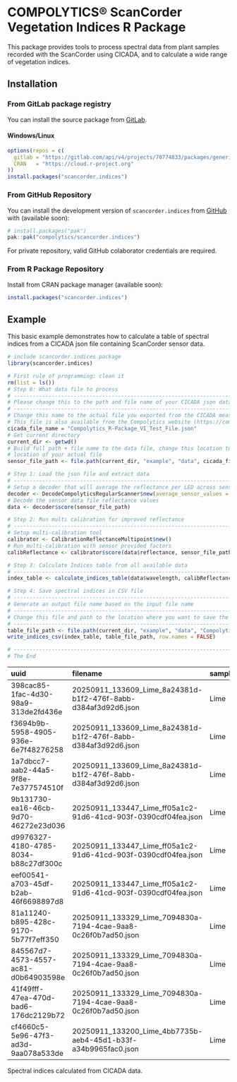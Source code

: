 <!-- README.md is generated from README.Rmd. Please edit that file -->

# COMPOLYTICS® ScanCorder Vegetation Indices R Package

<!-- badges: start -->
<!-- badges: end -->

This package provides tools to process spectral data from plant samples
recorded with the ScanCorder using CICADA, and to calculate a wide range
of vegetation indices.

## Installation

### From GitLab package registry

You can install the source package from
[GitLab](https://gitlab.com/compolytics-public/scancorder.indices/-/packages/).

#### Windows/Linux

``` r
options(repos = c(
  gitlab = "https://gitlab.com/api/v4/projects/70774833/packages/generic/scancorder.indices/1.2.0/",
  CRAN   = "https://cloud.r-project.org"
))
install.packages("scancorder.indices")
```

### From GitHub Repository

You can install the development version of `scancorder.indices` from
[GitHub](https://github.com/) with (available soon):

``` r
# install.packages("pak")
pak::pak("compolytics/scancorder.indices")
```

For private repository, valid GitHub colaborator credentials are
required.

### From R Package Repository

Install from CRAN package manager (available soon):

``` r
install.packages("scancorder.indices")
```

## Example

This basic example demonstrates how to calculate a table of spectral
indices from a CICADA json file containing ScanCorder sensor data.

``` r
# include scancorder.indices package
library(scancorder.indices)

# First rule of programming: clean it
rm(list = ls())
# Step 0: What data file to process
# ------------------------------------------------------------------------------
# Please change this to the path and file name of your CICADA json data file.
# ------------------------------------------------------------------------------
# Change this name to the actual file you exported from the CICADA measurement app
# This file is also available from the Compolytics website (https://compolytics.com/vi-ppda)
cicada_file_name = "Compolytics_R-Package_VI_Test_File.json"
# Get current directory
current_dir <- getwd()
# Build full path + file name to the data file, change this location to the
# location of your actual file
sensor_file_path <- file.path(current_dir, "example", "data", cicada_file_name)

# Step 1: Load the json file and extract data
# ------------------------------------------------------------------------------
# Setup a decoder that will average the reflectance per LED across sensor channels
decoder <- DecodeCompolyticsRegularScanner$new(average_sensor_values = TRUE)
# Decode the sensor data file reflectance values
data <- decoder$score(sensor_file_path)

# Step 2: Run multi calibration for improved reflectance
# ------------------------------------------------------------------------------
# Setup multi-calibration tool
calibrator <- CalibrationReflectanceMultipoint$new()
# Run multi-calibration with sensor provided factors
calibReflectance <- calibrator$score(data$reflectance, sensor_file_path)

# Step 3: Calculate Indices table from all available data
# ------------------------------------------------------------------------------
index_table <- calculate_indices_table(data$wavelength, calibReflectance, data$fwhm, data$meta_table)

# Step 4: Save spectral indices in CSV file
# ------------------------------------------------------------------------------
# Generate an output file name based on the input file name
# ------------------------------------------------------------------------------
# Change this file and path to the location where you want to save the indices table
# ------------------------------------------------------------------------------
table_file_path <- file.path(current_dir, "example", "data", "Compolytics_R-Package_VI_Test_File_Indices.csv")
write_indices_csv(index_table, table_file_path, row.names = FALSE)

# ------------------------------------------------------------------------------
# The End
```

| uuid | filename | sample_id | sample | ARI1 | ARI2 | BGI1 | BGI2 | BRI1 | BRI2 | CAR | CARgreen | CARrededge | CCI | CI | CRI1 | CRI2 | Ctr2 | Ctr3 | Ctr4 | Datt2 | Datt3 | Datt4 | Datt5 | Datt6 | DI | DRIpri | DVI | DWSI4 | EG | EVI | EVI2 | FR | FR2 | GCC | GCIa | GCIb | GI | GLI | GM1 | GM2 | GNDVI | GR | GRVI | HUE | KN | LCI | Lic1 | Lic2 | Lic3 | MCARI.OSAVI750 | MCARI1 | MCARI2 | MCARI705 | MCARI710 | MGRVI | mNDI | MSAVI | MSAVI1 | mSRI1 | mSRI2 | MSRNir.Red | MTCI | MTVI.MSAVI | MTVI | MTVI2 | NBNDVI | NDI | NDRE | NDVI | NDVI1 | NDVI2 | NDVI3 | NDVI4 | NDVIg | NGRDI | NVI1 | OSAVI | PAGOLA | PMI | PRI | PRI570 | PRIm2 | PRIm3 | PRIm4 | PSND1 | PSND2 | PSNDa1 | PSNDc1 | PSRI | PSSRa | PSSRa1 | PSSRb | PSSRc1 | PSSRc2 | R.M | RARS | RDVI | reNDVI | RGBVI | RGI | RGR | RVI | RVI1 | RVI2 | SAVI | SBRI | SIPI1 | SIPI2 | SR.520.670. | SR.520.760. | SR.542.750. | SR.550.670. | SR.550.760. | SR.550.800. | SR.556.750. | SR.560.658. | SR.570.670. | SR.605.670. | SR.672.550.708. | SR.672.708. | SR.674.553. | SR.675.555. | SR.675.700. | SR.675.705. | SR.678.750. | SR.683.510. | SR.685.735. | SR.694.840. | SR.695.800. | SR.700. | SR.706.750. | SR.750.705. | SR.752.690. | SR.760.695. | SR.774.677. | SR.800.550. | SR.800.600. | SR.801.550. | SR.810.560. | SR.833.658. | SR.860.550. | SR.860.708. | TGI1 | TGI2 | TVI | TVI1 | VARI | VARIgreen | VIopt1 | VIopt2 | Vog1 | WDRVIa | WDRVIb | WDRVIc | YUZHU |
|:-|:-|:-|-:|-:|-:|-:|-:|-:|-:|-:|-:|-:|-:|-:|-:|-:|-:|-:|-:|-:|-:|-:|-:|-:|-:|-:|-:|-:|-:|-:|-:|-:|-:|-:|-:|-:|-:|-:|-:|-:|-:|-:|-:|-:|-:|-:|-:|-:|-:|-:|-:|-:|-:|-:|-:|-:|-:|-:|-:|-:|-:|-:|-:|-:|-:|-:|-:|-:|-:|-:|-:|-:|-:|-:|-:|-:|-:|-:|-:|-:|-:|-:|-:|-:|-:|-:|-:|-:|-:|-:|-:|-:|-:|-:|-:|-:|-:|-:|-:|-:|-:|-:|-:|-:|-:|-:|-:|-:|-:|-:|-:|-:|-:|-:|-:|-:|-:|-:|-:|-:|-:|-:|-:|-:|-:|-:|-:|-:|-:|-:|-:|-:|-:|-:|-:|-:|-:|-:|-:|-:|-:|-:|-:|-:|-:|-:|-:|-:|-:|-:|-:|-:|-:|-:|-:|
| 398cac85-1fac-4d30-98a9-313de2fd436e | 20250911_133609_Lime_8a24381d-b1f2-476f-8abb-d384af3d92d6.json | Lime | 1 | 1.455141 | 0.7046968 | 0.5227698 | 0.7125362 | 0.5470802 | 0.7456713 | 1.1386722 | -0.5088607 | 0.1711054 | 0.0648403 | 3.392523 | -1.0889722 | 0.3661691 | 0.2858437 | 0.2393271 | 0.2858437 | 3.571881 | 3.392523 | 7.153998 | 0.9555634 | 31.93912 | 0.3724466 | -0.0178838 | 0.3774161 | 1.0465030 | 0.0754871 | 0.2985987 | 0.4777407 | 0.8000604 | 0.2358305 | 0.3716633 | 2.746580 | 2.571881 | 1.0465030 | 0.0885331 | 4.051907 | 3.392523 | 0.6247902 | 0.9533712 | 3.746580 | 52.79351 | 0.2408669 | 0.9278671 | 1.3410735 | 0.7456713 | 0.1758521 | 1.717352 | 0.4711135 | 0.3885645 | 0.8525719 | 0.8525719 | -0.0477147 | 0.7478132 | 0.4671847 | 0.4597341 | 1.751204 | 1.220818 | 1.202828 | 11.966228 | 1.0084096 | 0.4711135 | 0.3885645 | 0.6340022 | 0.6384491 | 0.5625433 | 0.6137790 | 0.5553990 | 0.6247902 | 0.6137790 | 0.5676287 | 0.6041099 | -0.0238709 | 8.613022 | 0.5230097 | 0.0678543 | 0.1984109 | 0.0648403 | -0.0648403 | -0.0648403 | 0.0238709 | -0.3999465 | 0.6247902 | 0.7112512 | 0.6384491 | 0.6837402 | 0.0350912 | 4.531725 | 4.531725 | 4.330351 | 5.323914 | 5.926436 | 2.392523 | 5.137077 | 0.4461761 | 0.5446808 | 0.1953979 | 0.9555634 | 0.9533712 | 3.625654 | 3.625654 | 0.8512018 | 0.4706039 | 0.0019449 | 1.153645 | 1.0720126 | 0.9533712 | 0.2725151 | 0.2467974 | 0.8372657 | 0.2393271 | 0.2309282 | 0.2467974 | 0.8372657 | 0.8372657 | 0.8372657 | 7.153998 | 0.8000604 | 0.9555634 | 0.9555634 | 0.8000604 | 0.8000604 | 0.2358305 | 0.8391909 | 0.8000604 | 0.2799645 | 0.2758123 | 7.486680 | 0.2947659 | 3.392523 | 4.240333 | 3.498416 | 4.372689 | 4.330351 | 4.330351 | 4.330351 | 4.330351 | 3.571881 | 4.266126 | 3.571881 | 2.6414028 | 0.0266415 | 18.30477 | 1.030797 | 0.0389049 | -0.0343670 | 3.498416 | 125.2310 | 3.392523 | -0.6969371 | -0.4736351 | -0.1666051 | 0.3716633 |
| f3694b9b-5958-4905-936e-6e7f48276258 | 20250911_133609_Lime_8a24381d-b1f2-476f-8abb-d384af3d92d6.json | Lime | 2 | 1.767805 | 0.8193834 | 0.4136873 | 0.7252288 | 0.4637544 | 0.8130007 | 0.9845969 | 0.0626436 | 0.8404416 | -0.0077613 | 3.161953 | 0.1423784 | 1.9101835 | 0.3099332 | 0.2497316 | 0.3099332 | 3.323159 | 3.161953 | 6.541594 | 0.8920396 | 30.24442 | 0.3536265 | 0.0022834 | 0.3654888 | 1.1210264 | 0.0820494 | 0.2760518 | 0.4448294 | 0.7187692 | 0.2273181 | 0.3049354 | 3.188778 | 2.323159 | 1.1210264 | 0.0007368 | 3.924191 | 3.161953 | 0.6167401 | 0.7933481 | 4.188778 | 355.64590 | 0.1059840 | 0.8920166 | 1.2300112 | 0.8130007 | 0.1848098 | 1.550884 | 0.4297596 | 0.3558697 | 0.7289979 | 0.7289979 | -0.2274448 | 0.7222802 | 0.4399953 | 0.4288295 | 1.626899 | 1.143811 | 1.117322 | 7.687471 | 0.9767368 | 0.4297596 | 0.3558697 | 0.6443434 | 0.6508946 | 0.5373753 | 0.6003437 | 0.5267954 | 0.6167401 | 0.6003437 | 0.5453521 | 0.5938419 | -0.1152325 | 8.888048 | 0.4994045 | 0.0178358 | 0.1286029 | -0.0077613 | 0.0077613 | 0.0077613 | 0.1152325 | -0.3799723 | 0.6167401 | 0.6157467 | 0.6508946 | 0.7202355 | 0.0524939 | 4.728929 | 4.728929 | 4.218392 | 6.148869 | 4.204901 | 2.161953 | 5.836801 | 0.4223812 | 0.5194564 | -0.1244610 | 0.8920396 | 0.7933481 | 3.399008 | 3.399008 | 0.7690729 | 0.4461523 | 0.0759435 | 1.173255 | 1.0501483 | 0.7933481 | 0.2458849 | 0.2548296 | 0.8057593 | 0.2497316 | 0.2370572 | 0.2548296 | 0.8057593 | 0.8057593 | 0.8057593 | 6.541594 | 0.7187692 | 0.8920396 | 0.8920396 | 0.7187692 | 0.7187692 | 0.2273181 | 0.9059948 | 0.7187692 | 0.3009185 | 0.2942035 | 7.333300 | 0.3162602 | 3.161953 | 4.399122 | 3.226502 | 4.488926 | 4.218392 | 4.218392 | 4.218392 | 4.218392 | 3.323159 | 4.124257 | 3.323159 | 0.7236136 | 0.0063939 | 16.62929 | 1.018516 | 0.0895197 | -0.1709296 | 3.226502 | 117.1398 | 3.161953 | -0.7150336 | -0.5011455 | -0.2014669 | 0.3049354 |
| 1a7dbcc7-aab2-44a5-9f8e-7e377574510f | 20250911_133609_Lime_8a24381d-b1f2-476f-8abb-d384af3d92d6.json | Lime | 3 | 1.727309 | 0.8178471 | 0.5347179 | 0.7200641 | 0.5925920 | 0.7979987 | 1.0727217 | -0.2817352 | 0.5039606 | 0.0350851 | 3.282283 | -0.6193795 | 1.1079299 | 0.2967185 | 0.2406221 | 0.2967185 | 3.508185 | 3.282283 | 6.685595 | 0.9023374 | 32.05255 | 0.3640293 | -0.0100011 | 0.3747186 | 1.1082329 | 0.0700056 | 0.2944311 | 0.4708479 | 0.7317453 | 0.2229379 | 0.3453855 | 3.032779 | 2.508185 | 1.1082329 | 0.0469055 | 4.047483 | 3.282283 | 0.6244806 | 0.8699174 | 4.032779 | 37.77835 | 0.2130270 | 0.9033818 | 1.2531349 | 0.7979987 | 0.1779042 | 1.635903 | 0.4476531 | 0.3700411 | 0.7920930 | 0.7920930 | -0.1384618 | 0.7328117 | 0.4532515 | 0.4532622 | 1.703578 | 1.181270 | 1.181296 | 8.507896 | 0.9876485 | 0.4476531 | 0.3700411 | 0.6548314 | 0.6548253 | 0.5563624 | 0.6120944 | 0.5423548 | 0.6244806 | 0.6120944 | 0.5563550 | 0.6037629 | -0.0695660 | 9.091252 | 0.5109977 | 0.0530362 | 0.1700525 | 0.0350851 | -0.0350851 | -0.0350851 | 0.0695660 | -0.3950123 | 0.6244806 | 0.6878580 | 0.6548253 | 0.6988497 | 0.0334745 | 4.794167 | 4.794167 | 4.325956 | 5.641203 | 5.407340 | 2.282283 | 5.419436 | 0.4339739 | 0.5329594 | 0.0768313 | 0.9023374 | 0.8699174 | 3.508109 | 3.508109 | 0.8498483 | 0.4580906 | 0.0323986 | 1.165889 | 1.0532400 | 0.8699174 | 0.2581206 | 0.2470671 | 0.8109442 | 0.2406221 | 0.2311628 | 0.2470671 | 0.8109442 | 0.8109442 | 0.8109442 | 6.685595 | 0.7317453 | 0.9023374 | 0.9023374 | 0.7317453 | 0.7317453 | 0.2229379 | 0.8411664 | 0.7317453 | 0.2850477 | 0.2850539 | 7.409196 | 0.3046660 | 3.282283 | 4.485554 | 3.370198 | 4.605698 | 4.325956 | 4.325956 | 4.325956 | 4.325956 | 3.508185 | 4.326049 | 3.508185 | 1.7014323 | 0.0166980 | 17.46137 | 1.027795 | 0.0860094 | -0.1011540 | 3.370198 | 121.4971 | 3.282283 | -0.7015351 | -0.4805839 | -0.1753389 | 0.3453855 |
| 9b131730-ea16-46cb-9d70-46272e23d036 | 20250911_133447_Lime_ff05a1c2-91d6-41cd-903f-0390cdf04fea.json | Lime | 4 | 1.699768 | 0.8415079 | 0.5223610 | 0.7641411 | 0.5801405 | 0.8486643 | 1.1222013 | -0.4782250 | 0.3343609 | 0.0575823 | 3.443152 | -1.0003516 | 0.6994164 | 0.2794030 | 0.2277051 | 0.2794030 | 3.625853 | 3.443152 | 6.741040 | 0.9004044 | 33.30871 | 0.3862162 | -0.0155357 | 0.3970578 | 1.1106120 | 0.0763018 | 0.3013626 | 0.4858181 | 0.7338027 | 0.2131195 | 0.3556875 | 2.964586 | 2.625853 | 1.1106120 | 0.0597846 | 4.224881 | 3.443152 | 0.6395068 | 0.9145604 | 3.964586 | 45.06793 | 0.2072287 | 0.9079555 | 1.1783223 | 0.8486643 | 0.1808669 | 1.755315 | 0.4820076 | 0.3957711 | 0.8818724 | 0.8818724 | -0.0890750 | 0.7640466 | 0.4781917 | 0.4672121 | 1.738035 | 1.247536 | 1.220884 | 9.177972 | 1.0079799 | 0.4820076 | 0.3957711 | 0.6633667 | 0.6694768 | 0.5676473 | 0.6290557 | 0.5632291 | 0.6395068 | 0.6290557 | 0.5750510 | 0.6172162 | -0.0446262 | 9.569618 | 0.5317261 | 0.0555280 | 0.1911529 | 0.0575823 | -0.0575823 | -0.0575823 | 0.0446262 | -0.4028496 | 0.6395068 | 0.6989838 | 0.6694768 | 0.7115009 | 0.0316645 | 5.051013 | 5.051013 | 4.547955 | 5.932431 | 5.644161 | 2.443152 | 5.728539 | 0.4559406 | 0.5498691 | 0.1203757 | 0.9004044 | 0.9145604 | 3.706447 | 3.706447 | 0.8514238 | 0.4804465 | 0.0092029 | 1.139389 | 1.0373575 | 0.9145604 | 0.2555309 | 0.2366930 | 0.8149700 | 0.2277051 | 0.2198791 | 0.2366930 | 0.8149700 | 0.8149700 | 0.8149700 | 6.741040 | 0.7338027 | 0.9004044 | 0.9004044 | 0.7338027 | 0.7338027 | 0.2131195 | 0.8023556 | 0.7338027 | 0.2757972 | 0.2698002 | 7.486680 | 0.2904316 | 3.443152 | 4.692204 | 3.579060 | 4.877414 | 4.547955 | 4.547955 | 4.547955 | 4.547955 | 3.625853 | 4.449063 | 3.625853 | 1.9391930 | 0.0193252 | 18.59141 | 1.033270 | 0.0878439 | -0.0661395 | 3.579060 | 127.5100 | 3.443152 | -0.6930605 | -0.4677980 | -0.1593056 | 0.3556875 |
| d9976327-4180-4785-8034-b88c27df300c | 20250911_133447_Lime_ff05a1c2-91d6-41cd-903f-0390cdf04fea.json | Lime | 5 | 1.875598 | 0.9083156 | 0.4679776 | 0.7148075 | 0.5143931 | 0.7857045 | 1.1019081 | -0.3970604 | 0.4809324 | 0.0484836 | 3.299921 | -0.8482137 | 1.0273840 | 0.2927979 | 0.2329201 | 0.2927979 | 3.438097 | 3.299921 | 6.637594 | 0.9097664 | 31.53261 | 0.3752476 | -0.0137220 | 0.3850860 | 1.0991832 | 0.0682817 | 0.2902671 | 0.4640802 | 0.7237172 | 0.2193135 | 0.3508818 | 2.922236 | 2.438097 | 1.0991832 | 0.0555438 | 4.148246 | 3.299921 | 0.6324607 | 0.8765655 | 3.922236 | 40.42726 | 0.2333397 | 0.8982151 | 1.2727432 | 0.7857045 | 0.1723156 | 1.667486 | 0.4562676 | 0.3743907 | 0.8136967 | 0.8136967 | -0.1309869 | 0.7272097 | 0.4604749 | 0.4468754 | 1.741199 | 1.189808 | 1.157318 | 8.324517 | 0.9908633 | 0.4562676 | 0.3743907 | 0.6522107 | 0.6599869 | 0.5493564 | 0.6221651 | 0.5470322 | 0.6324607 | 0.6221651 | 0.5588182 | 0.6115182 | -0.0657768 | 9.278825 | 0.5154876 | 0.0597596 | 0.1855463 | 0.0484836 | -0.0484836 | -0.0484836 | 0.0657768 | -0.4045816 | 0.6324607 | 0.7007801 | 0.6599869 | 0.7068512 | 0.0354199 | 4.882126 | 4.882126 | 4.441594 | 5.822475 | 5.684047 | 2.299921 | 5.628100 | 0.4404903 | 0.5348751 | 0.1055799 | 0.9097664 | 0.8765655 | 3.533279 | 3.533279 | 0.8384967 | 0.4644670 | 0.0200477 | 1.170282 | 1.0552006 | 0.8765655 | 0.2566565 | 0.2410658 | 0.7954978 | 0.2329201 | 0.2251444 | 0.2410658 | 0.7954978 | 0.7954978 | 0.7954978 | 6.637594 | 0.7237172 | 0.9097664 | 0.9097664 | 0.7237172 | 0.7237172 | 0.2193135 | 0.8256282 | 0.7237172 | 0.2908586 | 0.2830232 | 7.295932 | 0.3030376 | 3.299921 | 4.559682 | 3.415325 | 4.719143 | 4.441594 | 4.441594 | 4.441594 | 4.441594 | 3.438097 | 4.321944 | 3.438097 | 1.9402668 | 0.0191480 | 17.79281 | 1.024381 | 0.0786740 | -0.0943733 | 3.415325 | 122.8273 | 3.299921 | -0.7066232 | -0.4883060 | -0.1851013 | 0.3508818 |
| eef00541-a703-45df-b2ab-46f6698897d8 | 20250911_133447_Lime_ff05a1c2-91d6-41cd-903f-0390cdf04fea.json | Lime | 6 | 1.351382 | 0.6757587 | 0.6978782 | 1.0168552 | 0.7293760 | 1.0627496 | 1.1668344 | -0.6034698 | 0.0246537 | 0.0769945 | 3.508938 | -1.2983410 | 0.0530414 | 0.2783558 | 0.2369304 | 0.2783558 | 3.923951 | 3.508938 | 7.395391 | 0.9568154 | 35.63165 | 0.3899245 | -0.0199211 | 0.3946803 | 1.0451337 | 0.1011511 | 0.3027546 | 0.5201603 | 0.8144206 | 0.2320989 | 0.3570275 | 2.950879 | 2.923951 | 1.0451337 | 0.0313724 | 4.122447 | 3.508938 | 0.6390368 | 0.9931843 | 3.950879 | 58.06527 | 0.1181741 | 0.9403192 | 0.9409554 | 1.0627496 | 0.2466630 | 1.772238 | 0.5037278 | 0.4153143 | 0.8977063 | 0.8977063 | -0.0068389 | 0.9031820 | 0.4913655 | 0.4989381 | 1.416981 | 1.298914 | 1.317690 | 13.519490 | 1.0251591 | 0.5037278 | 0.4153143 | 0.6562445 | 0.6519118 | 0.5938221 | 0.6169058 | 0.5645097 | 0.6390368 | 0.6169058 | 0.5888980 | 0.6095616 | -0.0034195 | 8.719650 | 0.5446680 | 0.0376063 | 0.2063745 | 0.0769945 | -0.0769945 | -0.0769945 | 0.0034195 | -0.4014980 | 0.6390368 | 0.6610668 | 0.6519118 | 0.6748146 | 0.0182362 | 4.745671 | 4.745671 | 4.540731 | 5.150337 | 4.900867 | 2.508938 | 4.787282 | 0.4672118 | 0.5564366 | 0.1114252 | 0.9568154 | 0.9931843 | 3.864972 | 3.864972 | 0.9214292 | 0.4922882 | -0.0123046 | 1.046938 | 0.9832474 | 0.9931843 | 0.2764586 | 0.2425744 | 0.8511784 | 0.2369304 | 0.2202289 | 0.2425744 | 0.8511784 | 0.8511784 | 0.8511784 | 7.395391 | 0.8144206 | 0.9568154 | 0.9568154 | 0.8144206 | 0.8144206 | 0.2320989 | 0.8200096 | 0.8144206 | 0.2548452 | 0.2587341 | 7.729172 | 0.2849865 | 3.508938 | 4.308509 | 3.592525 | 4.411142 | 4.540731 | 4.540731 | 4.540731 | 4.540731 | 3.923951 | 4.610022 | 3.923951 | 0.9601278 | 0.0097312 | 18.70620 | 1.045859 | 0.0401651 | -0.0060441 | 3.592525 | 127.8855 | 3.508938 | -0.6719646 | -0.4363739 | -0.1205799 | 0.3570275 |
| 81a11240-b895-428c-9170-5b77f7eff350 | 20250911_133329_Lime_7094830a-7194-4cae-9aa8-0c26f0b7ad50.json | Lime | 7 | 1.716445 | 0.8169823 | 0.5211501 | 0.7607257 | 0.4854687 | 0.7086414 | 1.1929050 | -0.6885051 | 0.1021937 | 0.0879678 | 3.403994 | -1.4946034 | 0.2218416 | 0.2884381 | 0.2348715 | 0.2884381 | 3.509158 | 3.403994 | 8.079188 | 1.0734989 | 32.43332 | 0.3677774 | -0.0245570 | 0.3598251 | 0.9315334 | 0.0918055 | 0.2893260 | 0.4669003 | 0.8741365 | 0.2567973 | 0.3609781 | 2.612596 | 2.509158 | 0.9315334 | 0.0907549 | 4.180335 | 3.403994 | 0.6295730 | 0.9713674 | 3.612596 | 53.87399 | 0.1630855 | 0.9522344 | 1.4111510 | 0.7086414 | 0.1819772 | 1.715558 | 0.4555714 | 0.3773987 | 0.8530540 | 0.8530540 | -0.0290423 | 0.7595329 | 0.4599100 | 0.4496631 | 1.719439 | 1.206290 | 1.181627 | 19.100017 | 0.9905663 | 0.4555714 | 0.3773987 | 0.6011509 | 0.6076876 | 0.5564582 | 0.6196017 | 0.5522670 | 0.6295730 | 0.6196017 | 0.5635277 | 0.6139246 | -0.0145242 | 7.860262 | 0.5176561 | 0.0492675 | 0.2208399 | 0.0879678 | -0.0879678 | -0.0879678 | 0.0145242 | -0.4153709 | 0.6295730 | 0.6654557 | 0.6076876 | 0.6732166 | 0.0512707 | 4.097978 | 4.097978 | 4.399175 | 5.120261 | 4.978282 | 2.403994 | 4.955535 | 0.4397126 | 0.5458668 | 0.1346811 | 1.0734989 | 0.9713674 | 3.582192 | 3.582192 | 0.8003455 | 0.4641332 | -0.0215317 | 1.147375 | 1.0940480 | 0.9713674 | 0.2801794 | 0.2392153 | 0.8142874 | 0.2348715 | 0.2273154 | 0.2392153 | 0.8142874 | 0.8142874 | 0.8142874 | 8.079188 | 0.8741365 | 1.0734989 | 1.0734989 | 0.8741365 | 0.8741365 | 0.2567973 | 0.8999031 | 0.8741365 | 0.2849686 | 0.2791587 | 7.526033 | 0.2937725 | 3.403994 | 3.894122 | 3.466948 | 3.966140 | 4.399175 | 4.399175 | 4.399175 | 4.399175 | 3.509158 | 4.309484 | 3.509158 | 2.6724499 | 0.0270399 | 18.17839 | 1.027842 | -0.0605263 | -0.0211792 | 3.466948 | 124.3275 | 3.403994 | -0.7014646 | -0.4804772 | -0.1752044 | 0.3609781 |
| 845567d7-4573-4557-ac81-d0b64903598e | 20250911_133329_Lime_7094830a-7194-4cae-9aa8-0c26f0b7ad50.json | Lime | 8 | 2.276122 | 1.1041719 | 0.4843794 | 0.7348054 | 0.4394557 | 0.6666561 | 1.1304546 | -0.5150876 | 0.5503960 | 0.0612332 | 3.301597 | -1.1003474 | 1.1757745 | 0.2942899 | 0.2240397 | 0.2942899 | 3.384622 | 3.301597 | 8.000993 | 1.1022256 | 32.27260 | 0.3802350 | -0.0173889 | 0.3695140 | 0.9072553 | 0.0647392 | 0.2860760 | 0.4570496 | 0.8391126 | 0.2541536 | 0.3484310 | 2.932850 | 2.384622 | 0.9072553 | 0.0493221 | 4.336849 | 3.301597 | 0.6444802 | 0.8606030 | 3.932850 | 38.59080 | 0.2427492 | 0.9367956 | 1.5000238 | 0.6666561 | 0.1694330 | 1.669193 | 0.4488833 | 0.3678349 | 0.8157564 | 0.8157564 | -0.1490043 | 0.7231363 | 0.4599979 | 0.4402846 | 1.758495 | 1.185781 | 1.138816 | 14.305634 | 0.9758377 | 0.4488833 | 0.3678349 | 0.6026680 | 0.6151307 | 0.5438604 | 0.6339339 | 0.5452489 | 0.6444802 | 0.6339339 | 0.5576585 | 0.6252470 | -0.0749203 | 7.984157 | 0.5146766 | 0.0607642 | 0.1989943 | 0.0612332 | -0.0612332 | -0.0612332 | 0.0749203 | -0.4192825 | 0.6444802 | 0.7049745 | 0.6151307 | 0.7176961 | 0.0788619 | 4.196569 | 4.196569 | 4.625566 | 6.084563 | 5.779075 | 2.301597 | 5.871371 | 0.4401166 | 0.5350564 | 0.0972629 | 1.1022256 | 0.8606030 | 3.521394 | 3.521394 | 0.6897075 | 0.4640109 | 0.0076473 | 1.174745 | 1.1042818 | 0.8606030 | 0.2532668 | 0.2305822 | 0.7612893 | 0.2240397 | 0.2161898 | 0.2305822 | 0.7612893 | 0.7612893 | 0.7612893 | 8.000993 | 0.8391126 | 1.1022256 | 1.1022256 | 0.8391126 | 0.8391126 | 0.2541536 | 0.9750287 | 0.8391126 | 0.2954539 | 0.2839785 | 7.258943 | 0.3028838 | 3.301597 | 3.934629 | 3.398010 | 4.049528 | 4.625566 | 4.625566 | 4.625566 | 4.625566 | 3.384622 | 4.445908 | 3.384622 | 1.8175252 | 0.0178221 | 17.70883 | 1.021695 | -0.0761734 | -0.1071293 | 3.398010 | 122.3190 | 3.301597 | -0.7105258 | -0.4942521 | -0.1926595 | 0.3484310 |
| 41f49fff-47ea-470d-bad6-176dc2129b72 | 20250911_133329_Lime_7094830a-7194-4cae-9aa8-0c26f0b7ad50.json | Lime | 9 | 1.268001 | 0.6024811 | 0.4953303 | 0.7129260 | 0.5019172 | 0.7224065 | 1.0517892 | -0.1953673 | 0.3793058 | 0.0252410 | 3.322933 | -0.4310728 | 0.8369281 | 0.2947199 | 0.2520335 | 0.2947199 | 3.541495 | 3.322933 | 7.388429 | 0.9868765 | 31.00466 | 0.3609179 | -0.0070957 | 0.3624169 | 1.0132980 | 0.0749448 | 0.2941452 | 0.4731647 | 0.8439404 | 0.2539745 | 0.3511989 | 2.937395 | 2.541495 | 1.0132980 | 0.0555173 | 3.885730 | 3.322933 | 0.6123821 | 0.8994513 | 3.937395 | 42.17029 | 0.2036326 | 0.9421477 | 1.3842622 | 0.7224065 | 0.1834728 | 1.663579 | 0.4616840 | 0.3821869 | 0.8119627 | 0.8119627 | -0.1055755 | 0.7484648 | 0.4576882 | 0.4554798 | 1.685606 | 1.197900 | 1.192586 | 14.884909 | 1.0087304 | 0.4616840 | 0.3821869 | 0.6151167 | 0.6164936 | 0.5596164 | 0.5974013 | 0.5447357 | 0.6123821 | 0.5974013 | 0.5611379 | 0.5906446 | -0.0529357 | 7.957891 | 0.5154374 | 0.0530726 | 0.1588115 | 0.0252410 | -0.0252410 | -0.0252410 | 0.0529357 | -0.3791050 | 0.6123821 | 0.6863447 | 0.6164936 | 0.6984906 | 0.0639414 | 4.215037 | 4.215037 | 4.159721 | 5.633292 | 5.376426 | 2.322933 | 5.373283 | 0.4378001 | 0.5373512 | 0.1002115 | 0.9868765 | 0.8994513 | 3.557240 | 3.557240 | 0.7482370 | 0.4621195 | 0.0415443 | 1.152638 | 1.0863422 | 0.8994513 | 0.2650862 | 0.2573519 | 0.8551631 | 0.2520335 | 0.2404007 | 0.2573519 | 0.8551631 | 0.8551631 | 0.8551631 | 7.388429 | 0.8439404 | 0.9868765 | 0.9868765 | 0.8439404 | 0.8439404 | 0.2539745 | 0.9382836 | 0.8439404 | 0.2823666 | 0.2811168 | 7.486680 | 0.3009389 | 3.322933 | 3.937403 | 3.393053 | 4.020488 | 4.159721 | 4.159721 | 4.159721 | 4.159721 | 3.541495 | 4.141310 | 3.541495 | 1.8523286 | 0.0183731 | 17.84269 | 1.029377 | 0.0105117 | -0.0779578 | 3.393053 | 122.1730 | 3.322933 | -0.6991274 | -0.4769418 | -0.1707552 | 0.3511989 |
| cf4660c5-5e96-47f3-ad3d-9aa078a533de | 20250911_133200_Lime_4bb7735b-aeb4-45d1-b33f-a34b9965fac0.json | Lime | 10 | 1.509658 | 0.7135385 | 0.5454734 | 0.7429258 | 0.5289901 | 0.7204758 | 1.1469078 | -0.5491374 | 0.1450528 | 0.0684276 | 3.454804 | -1.1942108 | 0.3154468 | 0.2783252 | 0.2332574 | 0.2783252 | 3.586723 | 3.454804 | 8.057001 | 1.0311600 | 33.43970 | 0.3653898 | -0.0185287 | 0.3620476 | 0.9697816 | 0.0822983 | 0.2930140 | 0.4686006 | 0.8641894 | 0.2501414 | 0.3636702 | 2.731526 | 2.586723 | 0.9697816 | 0.0845587 | 4.122309 | 3.454804 | 0.6300816 | 0.9611948 | 3.731526 | 52.68182 | 0.1891700 | 0.9501161 | 1.3879716 | 0.7204758 | 0.1802208 | 1.710960 | 0.4639903 | 0.3877781 | 0.8540066 | 0.8540066 | -0.0395576 | 0.7648439 | 0.4659795 | 0.4514536 | 1.745426 | 1.243134 | 1.207810 | 18.075195 | 0.9957313 | 0.4639903 | 0.3877781 | 0.6116799 | 0.6207408 | 0.5639589 | 0.6217215 | 0.5645471 | 0.6300816 | 0.6217215 | 0.5738388 | 0.6095510 | -0.0197865 | 8.155299 | 0.5256320 | 0.0532240 | 0.1964107 | 0.0684276 | -0.0684276 | -0.0684276 | 0.0197865 | -0.4012188 | 0.6300816 | 0.6882926 | 0.6207408 | 0.6984000 | 0.0603160 | 4.273438 | 4.273438 | 4.406598 | 5.631301 | 5.416273 | 2.454804 | 5.478603 | 0.4447278 | 0.5510464 | 0.1507405 | 1.0311600 | 0.9611948 | 3.693060 | 3.693060 | 0.7588724 | 0.4697293 | -0.0044361 | 1.140128 | 1.0853916 | 0.9611948 | 0.2675247 | 0.2425825 | 0.8380750 | 0.2332574 | 0.2269324 | 0.2425825 | 0.8380750 | 0.8380750 | 0.8380750 | 8.057001 | 0.8641894 | 1.0311600 | 1.0311600 | 0.8641894 | 0.8641894 | 0.2501414 | 0.8990783 | 0.8641894 | 0.2788060 | 0.2707782 | 7.813532 | 0.2894520 | 3.454804 | 3.997739 | 3.592919 | 4.157560 | 4.406598 | 4.406598 | 4.406598 | 4.406598 | 3.586723 | 4.279716 | 3.586723 | 2.4260284 | 0.0244949 | 18.02146 | 1.031484 | -0.0249551 | -0.0289901 | 3.592919 | 127.8965 | 3.454804 | -0.6958693 | -0.4720253 | -0.1645886 | 0.3636702 |

Spectral indices calculated from CICADA data.

